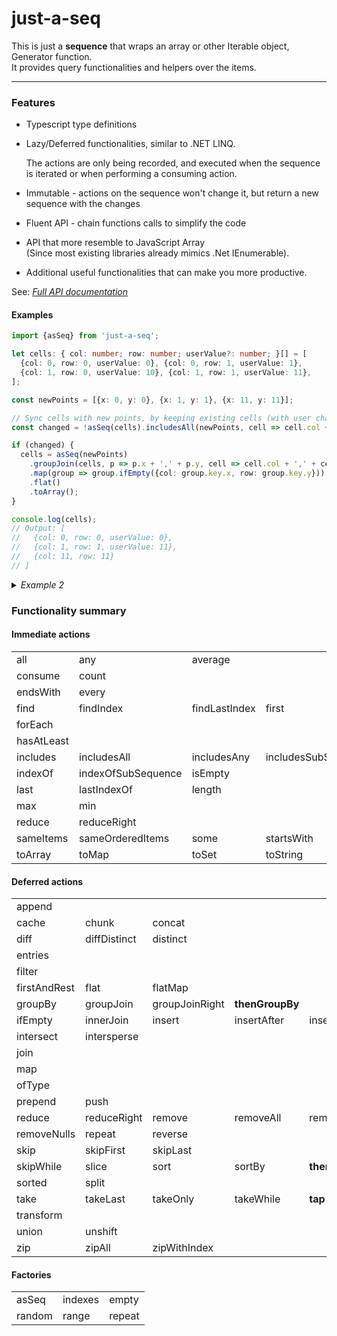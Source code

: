 # just-a-seq

This is just a **sequence** that wraps an array or other Iterable object, Generator function.  
It provides query functionalities and helpers over the items.
___

### Features

* Typescript type definitions
* Lazy/Deferred functionalities, similar to .NET LINQ.

  The actions are only being recorded, and executed when the sequence is iterated or when performing a consuming action.
* Immutable - actions on the sequence won't change it, but return a new sequence with the changes
* Fluent API - chain functions calls to simplify the code
* API that more resemble to JavaScript Array  
  (Since most existing libraries already mimics .Net IEnumerable).
* Additional useful functionalities that can make you more productive.


See: <i> [Full API documentation](https://github.com/barakbbn/just-a-seq/wiki/docs) 
</i>

#### Examples

```typescript
import {asSeq} from 'just-a-seq';

let cells: { col: number; row: number; userValue?: number; }[] = [
  {col: 0, row: 0, userValue: 0}, {col: 0, row: 1, userValue: 1},
  {col: 1, row: 0, userValue: 10}, {col: 1, row: 1, userValue: 11},
];

const newPoints = [{x: 0, y: 0}, {x: 1, y: 1}, {x: 11, y: 11}];

// Sync cells with new points, by keeping existing cells (with user changes) and adding newer
const changed = !asSeq(cells).includesAll(newPoints, cell => cell.col + ',' + cell.row, p => p.x + ',' + p.y);

if (changed) {
  cells = asSeq(newPoints)
    .groupJoin(cells, p => p.x + ',' + p.y, cell => cell.col + ',' + cell.row)
    .map(group => group.ifEmpty({col: group.key.x, row: group.key.y}))
    .flat()
    .toArray();
}

console.log(cells);
// Output: [
//   {col: 0, row: 0, userValue: 0}, 
//   {col: 1, row: 1, userValue: 11},
//   {col: 11, row: 11}
// ]
```

<!-- Example 2 -->
<details>
<summary><i>Example 2</i></summary>

```typescript
const layers = [
  {layerId: 1, name: 'L-01', points: [{x: 0, y: 0, tag: 'center'}, {x: 1, y: 1, tag: 'opt'}], type: 'static'},
  {layerId: 2, name: 'L-02', points: [{x: 0, y: 0, tag: 'relative'}, {x: 2, y: 2, tag: 'opt'}], type: 'static'},
  {layerId: 3, name: 'L-0A', points: [{x: 0, y: 0, tag: 'relative'}, {x: 3, y: 3, tag: 'relative'}], type: 'static'},
  {layerId: 4, name: 'L-0B', points: [{x: 0, y: 0, tag: 'offset'}, {x: 1, y: 1, tag: 'center'}], type: 'float'},
  {layerId: 5, name: 'L---', points: [{x: 0, y: 0, tag: '-'}, {x: 1, y: 1, tag: '-'}], type: 'hidden'}
];

console.log(asSeq(layers)
  .filter(l => l.type !== 'hidden') // None hidden layers
  .flatMap(l => l.points) // Flat all layers' points into a sequence
  .distinct(p => p.x + ',' + p.y) // Remove duplicate points
  .sortBy(p => p.x) // Sort by x then by y
  .thenSortBy(p => p.y)
  .prepend([{x: -1, y: -1, tag: '-'}]) // Add special point at the beginning
  .map(p => `{${p.x},${p.y}}`) // Map each point to string representation
  .toString({start: '[', end: ']'}) // Convert the sequence into string wrapped in brackets
);
// Output: [{-1,-1},{0,0},{1,1},{2,2},{3,3}]
```

</details>

### Functionality summary

#### Immediate actions
|   |   |   |   |   |
|---|---|---|---|---|
|all|any|average|
|consume|count|
|endsWith|every|
|find|findIndex|findLastIndex|first|
|forEach|
|hasAtLeast|
|includes|includesAll|includesAny|includesSubSequence|
|indexOf|indexOfSubSequence|isEmpty|
|last|lastIndexOf|length|
|max|min|
|reduce|reduceRight|
|sameItems|sameOrderedItems|some|startsWith|sum|
|toArray|toMap|toSet|toString|

#### Deferred actions
|   |   |   |   |   |
|---|---|---|---|---|
|append|
|cache|chunk|concat|
|diff|diffDistinct|distinct|
|entries|
|filter|
|firstAndRest|flat|flatMap|
|groupBy|groupJoin|groupJoinRight|**thenGroupBy**|
|ifEmpty|innerJoin|insert|insertAfter|insertBefore|
|intersect|intersperse|
|join|
|map|
|ofType|
|prepend|push|
|reduce|reduceRight|remove|removeAll|removeFalsy|
|removeNulls|repeat|reverse|
|skip|skipFirst|skipLast|
|skipWhile|slice|sort|sortBy|**thenSortBy**|
|sorted|split|
|take|takeLast|takeOnly|takeWhile|**tap**|
|transform|
|union|unshift|
|zip|zipAll|zipWithIndex|


#### Factories
|   |   |   |
|---|---|---|
| asSeq |indexes| empty |
| random| range | repeat|
